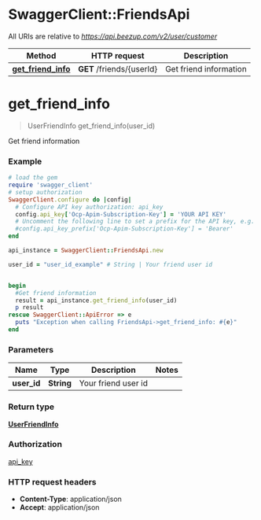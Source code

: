 # SwaggerClient::FriendsApi

All URIs are relative to *https://api.beezup.com/v2/user/customer*

Method | HTTP request | Description
------------- | ------------- | -------------
[**get_friend_info**](FriendsApi.md#get_friend_info) | **GET** /friends/{userId} | Get friend information


# **get_friend_info**
> UserFriendInfo get_friend_info(user_id)

Get friend information

### Example
```ruby
# load the gem
require 'swagger_client'
# setup authorization
SwaggerClient.configure do |config|
  # Configure API key authorization: api_key
  config.api_key['Ocp-Apim-Subscription-Key'] = 'YOUR API KEY'
  # Uncomment the following line to set a prefix for the API key, e.g. 'Bearer' (defaults to nil)
  #config.api_key_prefix['Ocp-Apim-Subscription-Key'] = 'Bearer'
end

api_instance = SwaggerClient::FriendsApi.new

user_id = "user_id_example" # String | Your friend user id


begin
  #Get friend information
  result = api_instance.get_friend_info(user_id)
  p result
rescue SwaggerClient::ApiError => e
  puts "Exception when calling FriendsApi->get_friend_info: #{e}"
end
```

### Parameters

Name | Type | Description  | Notes
------------- | ------------- | ------------- | -------------
 **user_id** | **String**| Your friend user id | 

### Return type

[**UserFriendInfo**](UserFriendInfo.md)

### Authorization

[api_key](../README.md#api_key)

### HTTP request headers

 - **Content-Type**: application/json
 - **Accept**: application/json



